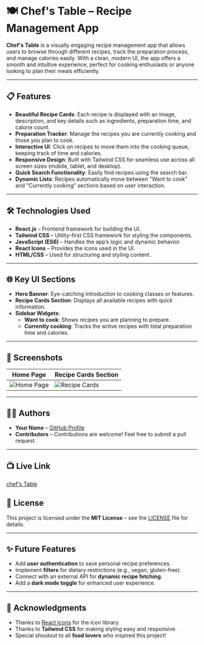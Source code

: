 # 🍽️ Chef's Table – Recipe Management App

**Chef's Table** is a visually engaging recipe management app that allows users to browse through different recipes, track the preparation process, and manage calories easily. With a clean, modern UI, the app offers a smooth and intuitive experience, perfect for cooking enthusiasts or anyone looking to plan their meals efficiently.

---

## 📋 Features

- **Beautiful Recipe Cards**: Each recipe is displayed with an image, description, and key details such as ingredients, preparation time, and calorie count.
- **Preparation Tracker**: Manage the recipes you are currently cooking and those you plan to cook.
- **Interactive UI**: Click on recipes to move them into the cooking queue, keeping track of time and calories.
- **Responsive Design**: Built with Tailwind CSS for seamless use across all screen sizes (mobile, tablet, and desktop).
- **Quick Search Functionality**: Easily find recipes using the search bar.
- **Dynamic Lists**: Recipes automatically move between "Want to cook" and "Currently cooking" sections based on user interaction.

---

## 🛠️ Technologies Used

- **React.js** – Frontend framework for building the UI.
- **Tailwind CSS** – Utility-first CSS framework for styling the components.
- **JavaScript (ES6)** – Handles the app’s logic and dynamic behavior.
- **React Icons** – Provides the icons used in the UI.
- **HTML/CSS** – Used for structuring and styling content.

---

## 🌐 Key UI Sections

- **Hero Banner**: Eye-catching introduction to cooking classes or features.
- **Recipe Cards Section**: Displays all available recipes with quick information.
- **Sidebar Widgets**:
  - **Want to cook**: Shows recipes you are planning to prepare.
  - **Currently cooking**: Tracks the active recipes with total preparation time and calories.

---

## 📸 Screenshots

| **Home Page**                | **Recipe Cards Section**       |
|------------------------------|--------------------------------|
| ![Home Page](https://i.ibb.co/PxbYQLF/localhost-5174-2.png) | ![Recipe Cards](https://via.placeholder.com/300) |

---

## 🧑‍💻 Authors

- **Your Name** – [GitHub Profile](https://github.com/RahulKhanSuvo)
- **Contributors** – Contributions are welcome! Feel free to submit a pull request.

---
## 📺 Live Link 
[chef's Table](https://dazzling-gecko-3b050e.netlify.app/)

## 📄 License

This project is licensed under the **MIT License** – see the [LICENSE](LICENSE) file for details.

---

## ✨ Future Features

- Add **user authentication** to save personal recipe preferences.
- Implement **filters** for dietary restrictions (e.g., vegan, gluten-free).
- Connect with an external API for **dynamic recipe fetching**.
- Add a **dark mode toggle** for enhanced user experience.

---

## 🙏 Acknowledgments

- Thanks to [React Icons](https://react-icons.github.io/react-icons/) for the icon library.
- Thanks to **Tailwind CSS** for making styling easy and responsive.
- Special shoutout to all **food lovers** who inspired this project!
